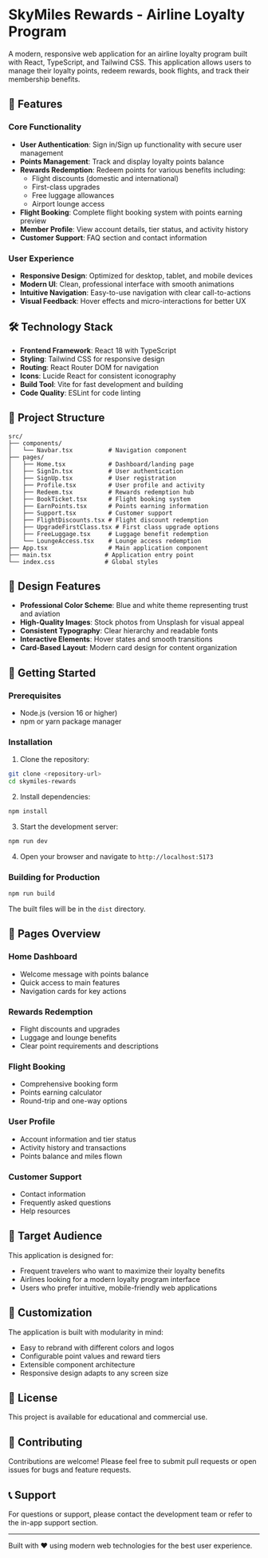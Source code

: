 # SkyMiles Rewards - Airline Loyalty Program

A modern, responsive web application for an airline loyalty program built with React, TypeScript, and Tailwind CSS. This application allows users to manage their loyalty points, redeem rewards, book flights, and track their membership benefits.

## 🚀 Features

### Core Functionality
- **User Authentication**: Sign in/Sign up functionality with secure user management
- **Points Management**: Track and display loyalty points balance
- **Rewards Redemption**: Redeem points for various benefits including:
  - Flight discounts (domestic and international)
  - First-class upgrades
  - Free luggage allowances
  - Airport lounge access
- **Flight Booking**: Complete flight booking system with points earning preview
- **Member Profile**: View account details, tier status, and activity history
- **Customer Support**: FAQ section and contact information

### User Experience
- **Responsive Design**: Optimized for desktop, tablet, and mobile devices
- **Modern UI**: Clean, professional interface with smooth animations
- **Intuitive Navigation**: Easy-to-use navigation with clear call-to-actions
- **Visual Feedback**: Hover effects and micro-interactions for better UX

## 🛠️ Technology Stack

- **Frontend Framework**: React 18 with TypeScript
- **Styling**: Tailwind CSS for responsive design
- **Routing**: React Router DOM for navigation
- **Icons**: Lucide React for consistent iconography
- **Build Tool**: Vite for fast development and building
- **Code Quality**: ESLint for code linting

## 📁 Project Structure

```
src/
├── components/
│   └── Navbar.tsx          # Navigation component
├── pages/
│   ├── Home.tsx            # Dashboard/landing page
│   ├── SignIn.tsx          # User authentication
│   ├── SignUp.tsx          # User registration
│   ├── Profile.tsx         # User profile and activity
│   ├── Redeem.tsx          # Rewards redemption hub
│   ├── BookTicket.tsx      # Flight booking system
│   ├── EarnPoints.tsx      # Points earning information
│   ├── Support.tsx         # Customer support
│   ├── FlightDiscounts.tsx # Flight discount redemption
│   ├── UpgradeFirstClass.tsx # First class upgrade options
│   ├── FreeLuggage.tsx     # Luggage benefit redemption
│   └── LoungeAccess.tsx    # Lounge access redemption
├── App.tsx                 # Main application component
├── main.tsx               # Application entry point
└── index.css              # Global styles
```

## 🎨 Design Features

- **Professional Color Scheme**: Blue and white theme representing trust and aviation
- **High-Quality Images**: Stock photos from Unsplash for visual appeal
- **Consistent Typography**: Clear hierarchy and readable fonts
- **Interactive Elements**: Hover states and smooth transitions
- **Card-Based Layout**: Modern card design for content organization

## 🚦 Getting Started

### Prerequisites
- Node.js (version 16 or higher)
- npm or yarn package manager

### Installation

1. Clone the repository:
```bash
git clone <repository-url>
cd skymiles-rewards
```

2. Install dependencies:
```bash
npm install
```

3. Start the development server:
```bash
npm run dev
```

4. Open your browser and navigate to `http://localhost:5173`

### Building for Production

```bash
npm run build
```

The built files will be in the `dist` directory.

## 📱 Pages Overview

### Home Dashboard
- Welcome message with points balance
- Quick access to main features
- Navigation cards for key actions

### Rewards Redemption
- Flight discounts and upgrades
- Luggage and lounge benefits
- Clear point requirements and descriptions

### Flight Booking
- Comprehensive booking form
- Points earning calculator
- Round-trip and one-way options

### User Profile
- Account information and tier status
- Activity history and transactions
- Points balance and miles flown

### Customer Support
- Contact information
- Frequently asked questions
- Help resources

## 🎯 Target Audience

This application is designed for:
- Frequent travelers who want to maximize their loyalty benefits
- Airlines looking for a modern loyalty program interface
- Users who prefer intuitive, mobile-friendly web applications

## 🔧 Customization

The application is built with modularity in mind:
- Easy to rebrand with different colors and logos
- Configurable point values and reward tiers
- Extensible component architecture
- Responsive design adapts to any screen size

## 📄 License

This project is available for educational and commercial use.

## 🤝 Contributing

Contributions are welcome! Please feel free to submit pull requests or open issues for bugs and feature requests.

## 📞 Support

For questions or support, please contact the development team or refer to the in-app support section.

---

Built with ❤️ using modern web technologies for the best user experience.